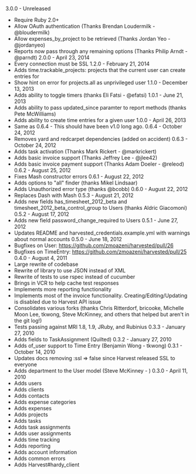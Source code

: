 3.0.0 - Unreleased
  * Require Ruby 2.0+
  * Allow OAuth authentication (Thanks Brendan Loudermilk - @bloudermilk)
  * Allow expenses_by_project to be retrieved (Thanks Jordan Yeo - @jordanyeo)
  * Reports now pass through any remaining options (Thanks Philip Arndt - @parndt)
2.0.0 - April 23, 2014
  * Every connection must be SSL
1.2.0 - February 21, 2014
  * Adds time.trackable_projects: projects that the current user can create entries for
  * Show hint on error for projects.all as unprivileged user
1.1.0 - December 13, 2013
  * Adds ability to toggle timers (thanks Eli Fatsi - @efatsi)
1.0.1 - June 21, 2013
  * Adds ability to pass updated_since paramter to report methods (thanks Pete McWilliams)
  * Adds ability to create time entries for a given user
1.0.0 - April 26, 2013
  * Same as 0.6.4 - This should have been v1.0 long ago.
0.6.4 - October 24, 2012
  * Removes yard and redcarpet dependencies (added on accident)
0.6.3 - October 24, 2012
  * Adds task activation (Thanks Mark Rickert - @markrickert)
  * Adds basic invoice support (Thanks Jeffrey Lee - @jlee42)
  * Adds basic invoice payment support (Thanks Adam Doeler - @releod)
0.6.2 - August 25, 2012
  * Fixes Mash constructor errors
0.6.1 - August 22, 2012
  * Adds options to "all" finder (thanks Mikel Lindsaar)
  * Adds Unauthorized error type (thanks @bcobb)
0.6.0 - August 22, 2012
  * Replaces Dash with Mash
0.5.3 - August 21, 2012
  * Adds new fields has_timesheet_2012_beta and timesheet_2012_beta_control_group to Users (thanks Aldric Giacomoni)
0.5.2 - August 17, 2012
  * Adds new field password_change_required to Users
0.5.1 - June 27, 2012
  * Updates README and harvested_credentials.example.yml with warnings about normal accounts
0.5.0 - June 18, 2012
  * Bugfixes on User: https://github.com/zmoazeni/harvested/pull/26
  * Bugfixes on TimeEntry: https://github.com/zmoazeni/harvested/pull/25
0.4.0 - August 4, 2011
  * Large rewrite of codebase
  * Rewrite of library to use JSON instead of XML
  * Rewrite of tests to use rspec instead of cucumber
  * Brings in VCR to help cache test responses
  * Implements more reporting functionality
  * Implements most of the invoice functionality. Creating/Editing/Updating is disabled due to Harvest API issue
  * Consolidates various forks (thanks Chris Ritterdorf, bricooke, Michelle Moon Lee, tkwong, Steve McKinney, and others that helped but aren't in the git log!)
  * Tests passing against MRI 1.8, 1.9, JRuby, and Rubinius
0.3.3 - January 27, 2010
  * Adds fields to TaskAssignment (Quilted)
0.3.2 - January 27, 2010
  * Adds of_user support to Time Entry (Benjamin Wong - tkwong)
0.3.1 - October 14, 2010
  * Updates docs removing :ssl => false since Harvest released SSL to everyone
  * Adds department to the User model (Steve McKinney - )
0.3.0 - April 11, 2010
  * Adds users
  * Adds clients
  * Adds contacts
  * Adds expense categories
  * Adds expenses
  * Adds projects
  * Adds tasks
  * Adds task assignments
  * Adds user assignments
  * Adds time tracking
  * Adds reporting
  * Adds account information
  * Adds common errors
  * Adds Harvest#hardy_client
